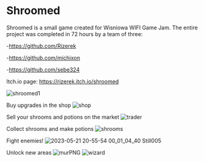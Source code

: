 # Shroomed
Shroomed is a small game created for Wisniowa WIFI Game Jam. The entire project was completed in 72 hours by a team of three: 

-https://github.com/Rizerek

-https://github.com/michixon

-https://github.com/sebe324

Itch.io page: https://rizerek.itch.io/shroomed


![shroomed1](https://github.com/Rizerek/Shroomed/assets/91278157/a3c09137-7072-4b39-8842-110f0476e6bd)

Buy upgrades in the shop
![shop](https://github.com/Rizerek/Shroomed/assets/91278157/4c386cb1-d8ef-461c-8a3c-b7772bd7d640)

Sell your shrooms and potions on the market
![trader](https://github.com/Rizerek/Shroomed/assets/91278157/ad811f4a-3f87-43f7-9b5c-3a33695244d4)

Collect shrooms and make potions
![shrooms](https://github.com/Rizerek/Shroomed/assets/91278157/333c1d47-3454-406b-a313-2dfb862424d2)

Fight enemies!
![2023-05-21 20-55-54 00_01_04_40 Still005](https://github.com/Rizerek/Shroomed/assets/91278157/63a3bd45-b3d6-4d06-8b8b-d414b41ec7e8)

Unlock new areas
![murPNG](https://github.com/Rizerek/Shroomed/assets/91278157/4eecb743-f2f2-464d-bae8-d669faaf5f8c)
![wizard](https://github.com/Rizerek/Shroomed/assets/91278157/231a9be0-e357-498b-9802-6c5f43f3d07f)
